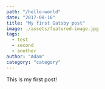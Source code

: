 ```yaml
---
path: "/hello-world"
date: "2017-08-16"
title: "My first Gatsby post"
image: ./assets/featured-image.jpg
tags:
  - test
  - second
  - another
author: "Adam"
category: "category"
---
```


This is my first post!